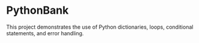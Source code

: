 # PythonBank
This project demonstrates the use of Python dictionaries, loops, conditional statements, and error handling.
